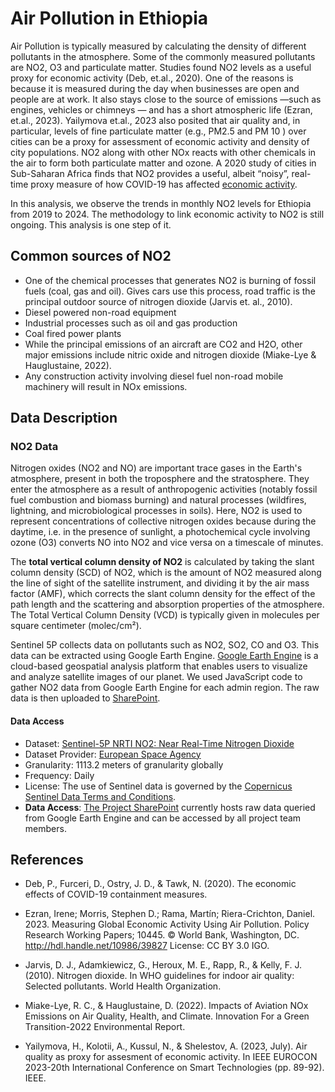 # Air Pollution in Ethiopia

Air Pollution is typically measured by calculating the density of different pollutants in the atmosphere. Some of the commonly measured pollutants are NO2, O3 and particulate matter. Studies found NO2 levels as a useful proxy for economic activity (Deb, et.al., 2020). One of the reasons is because it is measured during the day when businesses are open and people are at work. It also stays close to the source of emissions —such as engines, vehicles or chimneys — and has a short atmospheric life (Ezran, et.al., 2023). Yailymova et.al., 2023 also posited that air quality and, in particular, levels of fine particulate matter (e.g., PM2.5 and PM 10 ) over cities can be a proxy for assessment of economic activity and density of city populations. NO2 along with other NOx reacts with other chemicals in the air to form both particulate matter and ozone. A 2020 study of cities in Sub-Saharan Africa finds that NO2 provides a useful, albeit “noisy”, real-time proxy measure of how COVID-19 has affected [economic activity](https://blogs.worldbank.org/developmenttalk/what-nitrogen-dioxide-emissions-tell-us-about-fragile-recovery-south-asia).

In this analysis, we observe the trends in monthly NO2 levels for Ethiopia from 2019 to 2024. The methodology to link economic activity to NO2 is still ongoing. This analysis is one step of it. 

## Common sources of NO2

- One of the chemical processes that generates NO2 is burning of fossil fuels (coal, gas and oil). Gives cars use this process, road traffic is the principal outdoor source of nitrogen dioxide (Jarvis et. al., 2010). 
- Diesel powered non-road equipment
- Industrial processes such as oil and gas production
- Coal fired power plants
- While the principal emissions of an aircraft are CO2 and H2O, other major emissions include nitric oxide and nitrogen dioxide (Miake-Lye & Hauglustaine, 2022).
- Any construction activity involving diesel fuel non-road mobile machinery will result in NOx emissions. 


## Data Description

### NO2 Data

Nitrogen oxides (NO2 and NO) are important trace gases in the Earth's atmosphere, present in both the troposphere and the stratosphere. They enter the atmosphere as a result of anthropogenic activities (notably fossil fuel combustion and biomass burning) and natural processes (wildfires, lightning, and microbiological processes in soils). Here, NO2 is used to represent concentrations of collective nitrogen oxides because during the daytime, i.e. in the presence of sunlight, a photochemical cycle involving ozone (O3) converts NO into NO2 and vice versa on a timescale of minutes.

The **total vertical column density of NO2** is calculated by taking the slant column density (SCD) of NO2, which is the amount of NO2 measured along the line of sight of the satellite instrument, and dividing it by the air mass factor (AMF), which corrects the slant column density for the effect of the path length and the scattering and absorption properties of the atmosphere. The Total Vertical Column Density (VCD) is typically given in molecules per square centimeter (molec/cm²).

Sentinel 5P collects data on pollutants such as NO2, SO2, CO and O3. This data can be extracted using Google Earth Engine. [Google Earth Engine](https://earthengine.google.com/) is a cloud-based geospatial analysis platform that enables users to visualize and analyze satellite images of our planet. We used JavaScript code to gather NO2 data from Google Earth Engine for each admin region. The raw data is then uploaded to [SharePoint](https://worldbankgroup.sharepoint.com/teams/DevelopmentDataPartnershipCommunity-WBGroup/Shared%20Documents/Forms/AllItems.aspx?ga=1&id=%2Fteams%2FDevelopmentDataPartnershipCommunity%2DWBGroup%2FShared%20Documents%2FProjects%2FData%20Lab%2FEthiopia%20Reform%20Monitoring%20Program%2FData%2Fair%5Fpollution&viewid=80cdadb3%2D8bb3%2D47ae%2D8b18%2Dc1dd89c373c5).

#### Data Access

* Dataset: [Sentinel-5P NRTI NO2: Near Real-Time Nitrogen Dioxide](https://developers.google.com/earth-engine/datasets/catalog/COPERNICUS_S5P_NRTI_L3_NO2)
* Dataset Provider: [European Space Agency](https://sentinel.esa.int/web/sentinel/user-guides/sentinel-5p-tropomi)
* Granularity: 1113.2 meters of granularity globally
* Frequency: Daily
* License: The use of Sentinel data is governed by the [Copernicus Sentinel Data Terms and Conditions](https://sentinel.esa.int/documents/247904/690755/Sentinel_Data_Legal_Notice).
* **Data Access**: [The Project SharePoint](https://worldbankgroup.sharepoint.com/teams/DevelopmentDataPartnershipCommunity-WBGroup/Shared%20Documents/Forms/AllItems.aspx?ga=1&id=%2Fteams%2FDevelopmentDataPartnershipCommunity%2DWBGroup%2FShared%20Documents%2FProjects%2FData%20Lab%2FEthiopia%20Reform%20Monitoring%20Program&viewid=80cdadb3%2D8bb3%2D47ae%2D8b18%2Dc1dd89c373c5) currently hosts raw data queried from Google Earth Engine and can be accessed by all project team members.



## References

- Deb, P., Furceri, D., Ostry, J. D., & Tawk, N. (2020). The economic effects of COVID-19 containment measures.

- Ezran, Irene; Morris, Stephen D.; Rama, Martín; Riera-Crichton, Daniel. 2023. Measuring Global Economic Activity Using Air Pollution. Policy Research Working Papers; 10445. © World Bank, Washington, DC. http://hdl.handle.net/10986/39827 License: CC BY 3.0 IGO.

- Jarvis, D. J., Adamkiewicz, G., Heroux, M. E., Rapp, R., & Kelly, F. J. (2010). Nitrogen dioxide. In WHO guidelines for indoor air quality: Selected pollutants. World Health Organization.

- Miake-Lye, R. C., & Hauglustaine, D. (2022). Impacts of Aviation NOx Emissions on Air Quality, Health, and Climate. Innovation For a Green Transition-2022 Environmental Report.

- Yailymova, H., Kolotii, A., Kussul, N., & Shelestov, A. (2023, July). Air quality as proxy for assesment of economic activity. In IEEE EUROCON 2023-20th International Conference on Smart Technologies (pp. 89-92). IEEE.
